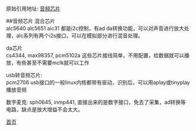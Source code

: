 <!---title:音频芯片-->
<!---keywords:音频芯片,audio,codec-->
原始引用地址:  [音频芯片](yangkuncn.cn/audio_codec.html)   

##音频芯片
混合芯片  
alc5640 alc5651 aic31 都是i2c控制，有ad da转换功能，可以对声音进行放大处理，alc系列有两个i2s接口，可以在模拟部分进行混音处理。  

da芯片  
cs4344, max98357, pcm5102a 这些芯片接线简单，不用配置，给数据就可以播放，有些甚至不需要mclk就可以工作

usb转音频芯片:  
pcm2706
usb接口的一般linux内核都带有驱动，识别后，可以用aplay或tinyplay播放音频

数字麦克: 
sph0645, inmp441,  直接出来的是数字接口，免去了采集，ad转换等电路，缺点是放大增益不会太大。


[首页](index.html)


